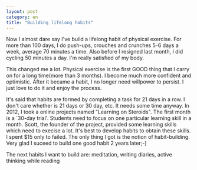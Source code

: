 ```yaml
---
layout: post
category: en
title: "Building lifelong habits"
---
```


Now I almost dare say I've build a lifelong habit of physical exercise. For more than 100 days, I do push-ups, crouches and crunches 5-6 days a week, average 70 minutes a time. Also before I resigned last month, I did cycling 50 minutes a day. I'm really satisfied of my body.

This changed me a lot. Physical exercise is the first GOOD thing that I carry on for a long time(more than 3 months). I become much more confident and optimistic. After it became a habit, I no longer need willpower to persist. I just love to do it and enjoy the process.

It's said that habits are formed by completing a task for 21 days in a row. I don't care whether is 21 days or 30 day, etc. It needs some time anyway. In 2012, I took a online projects named "Learning on Steroids". The first month is a `30-day trial'. Students need to focus on one particular learning skill in a month. Scott, the founder of the project, provided some learning skills which need to execise a lot. It's best to develop habits to obtain these skills. I spent $15 only to failed. The only thing I got is the notion of habit-building. Very glad I suceed to build one good habit 2 years later;-)

The next habits I want to build are: meditation, writing diaries, active thinking while reading
